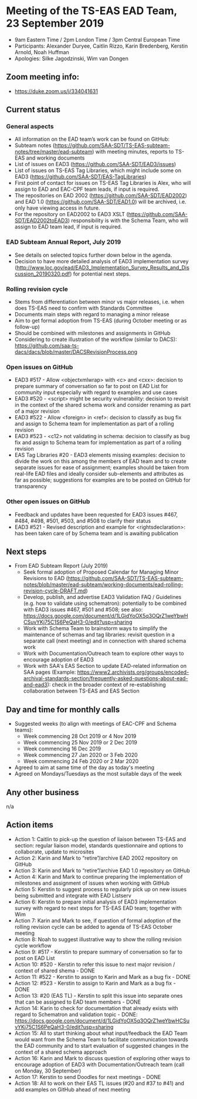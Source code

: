 # Meeting of the TS-EAS EAD Team, 23 September 2019
- 9am Eastern Time / 2pm London Time / 3pm Central European Time
- Participants: Alexander Duryee, Caitlin Rizzo, Karin Bredenberg, Kerstin Arnold, Noah Huffman
- Apologies: Silke Jagodzinski, Wim van Dongen

## Zoom meeting info:
- https://duke.zoom.us/j/334041631

## Current status
### General aspects
- All information on the EAD team’s work can be found on GitHub:
- Subteam notes (https://github.com/SAA-SDT/TS-EAS-subteam-notes/tree/master/ead-subteam) with meeting minutes, reports to TS-EAS and working documents
- List of issues on EAD3 (https://github.com/SAA-SDT/EAD3/issues)
- List of issues on TS-EAS Tag Libraries, which might include some on EAD3 (https://github.com/SAA-SDT/EAS-TagLibraries)
- First point of contact for issues on TS-EAS Tag Libraries is Alex, who will assign to EAD and EAC-CPF team leads, if input is required.
- The repositories on EAD 2002 (https://github.com/SAA-SDT/EAD2002) and EAD 1.0 (https://github.com/SAA-SDT/EAD1.0) will be archived, i.e. only have viewing access in future.
- For the repository on EAD2002 to EAD3 XSLT (https://github.com/SAA-SDT/EAD2002toEAD3) responsibility is with the Schema Team, who will assign to EAD team lead, if input is required.
### EAD Subteam Annual Report, July 2019
- See details on selected topics further down below in the agenda.
- Decision to have more detailed analysis of EAD3 implementation survey (http://www.loc.gov/ead/EAD3_Implementation_Survey_Results_and_Discussion_20190320.pdf) for potential next steps.
### Rolling revision cycle
- Stems from differentiation between minor vs major releases, i.e. when does TS-EAS need to confirm with Standards Committee
- Documents main steps with regard to managing a minor release
- Aim to get formal adoption from TS-EAS (during October meeting or as follow-up) 
- Should be combined with milestones and assignments in GitHub 
- Considering to create illustration of the workflow (similar to DACS): https://github.com/saa-ts-dacs/dacs/blob/master/DACSRevisionProcess.png
### Open issues on GitHub
- EAD3 #517 - Allow &lt;objectxmlwrap> with &lt;c> and &lt;cxx>: decision to prepare summary of conversation so far to post on EAD List for community input especially with regard to examples and use cases
- EAD3 #520 - &lt;script> might be security vulnerability: decision to revisit in the context of the shared schema work and consider renaming as part of a major revision
- EAD3 #522 - Allow &lt;foreign> in &lt;ref>: decision to classify as bug fix and assign to Schema team for implementation as part of a rolling revision
- EAD3 #523 - &lt;c12> not validating in schema: decision to classify as bug fix and assign to Schema team for implementation as part of a rolling revision
- EAS Tag Libraries #20 - EAD3 elements missing examples: decision to divide the work on this among the members of EAD team and to create separate issues for ease of assignment; examples should be taken from real-life EAD files and ideally consider sub-elements and attributes as far as possible; suggestions for examples are to be posted on GitHub for transparency
### Other open issues on GitHub
- Feedback and updates have been requested for EAD3 issues #467, #484, #498, #501, #503, and #508 to clarify their status 
- EAD3 #521 - Revised description and example for &lt;rightsdeclaration>: has been taken care of by Schema team and is awaiting publication
  
## Next steps
- From EAD Subteam Report (July 2019)
  - Seek formal adoption of Proposed Calendar for Managing Minor Revisions to EAD (https://github.com/SAA-SDT/TS-EAS-subteam-notes/blob/master/ead-subteam/working-documents/ead-rolling-revision-cycle-DRAFT.md)
  - Develop, publish, and advertise EAD3 Validation FAQ / Guidelines (e.g. how to validate using schematron): potentially to be combined with EAD3 issues #467, #501 and #508; see also: https://docs.google.com/document/d/1LGidYoOX5q3OQrZ1weYbwHCSuvYKj75C1S6PeQaH3-0/edit?usp=sharing
  - Work with Schema Team to brainstorm ways to simplify the maintenance of schemas and tag libraries: revisit question in a separate call (next meeting) and in connection with shared schema work
  - Work with Documentation/Outreach team to explore other ways to encourage adoption of EAD3
  - Work with SAA's EAS Section to update EAD-related information on SAA pages (Example: https://www2.archivists.org/groups/encoded-archival-standards-section/frequently-asked-questions-about-ead-and-ead3): check in the broader context of re-establishing collaboration between TS-EAS and EAS Section

## Day and time for monthly calls
- Suggested weeks (to align with meetings of EAC-CPF and Schema teams):
  - Week commencing 28 Oct 2019 or 4 Nov 2019
  - Week commencing 25 Nov 2019 or 2 Dec 2019
  - Week commencing 16 Dec 2019
  - Week commencing 27 Jan 2020 or 3 Feb 2020
  - Week commencing 24 Feb 2020 or 2 Mar 2020
- Agreed to aim at same time of the day as today's meeting
- Agreed on Mondays/Tuesdays as the most suitable days of the week

## Any other business
n/a 

## Action items
- Action 1: Caitlin to pick-up the question of liaison between TS-EAS and section: regular liaison model, standards questionnaire and options to collaborate, update to microsites 
- Action 2: Karin and Mark to “retire”/archive EAD 2002 repository on GitHub
- Action 3: Karin and Mark to “retire”/archive EAD 1.0 repository on GitHub
- Action 4: Karin and Mark to continue preparing the implementation of milestones and assignment of issues when working with GitHub
- Action 5: Kerstin to suggest process to regularly pick up on new issues being submitted and integrate with EAD Listserv
- Action 6: Kerstin to prepare initial analysis of EAD3 implementation survey with regard to next steps for TS-EAS EAD team; together with Wim
- Action 7: Karin and Mark to see, if question of formal adoption of the rolling revision cycle can be added to agenda of TS-EAS October meeting
- Action 8: Noah to suggest illustrative way to show the rolling revision cycle workflow
- Action 9: #517 - Kerstin to prepare summary of conversation so far to post on EAD List
- Action 10: #520 - Kerstin to refer this issue to next major revision / context of shared shema - DONE
- Action 11: #522 - Kerstin to assign to Karin and Mark as a bug fix - DONE
- Action 12: #523 - Kerstin to assign to Karin and Mark as a bug fix - DONE
- Action 13: #20 (EAS TL) - Kerstin to split this issue into separate ones that can be assigned to EAD team members - DONE
- Action 14: Karin to check for documentation that already exists with regard to Schematron and validation topic - DONE: https://docs.google.com/document/d/1LGidYoOX5q3OQrZ1weYbwHCSuvYKj75C1S6PeQaH3-0/edit?usp=sharing
- Action 15: All to start thinking about what input/feedback the EAD Team would want from the Schema Team to facilitate communication towards the EAD community and to start evaluation of suggested changes in the context of a shared schema approach
- Action 16: Karin and Mark to discuss question of exploring other ways to encourage adoption of EAD3 with Documentation/Outreach team (call on Monday, 30 September)
- Action 17: Kerstin to send Doodles for next meetings - DONE
- Action 18: All to work on their EAS TL issues (#20 and #37 to #41) and add examples on GitHub ahead of next meeting  
